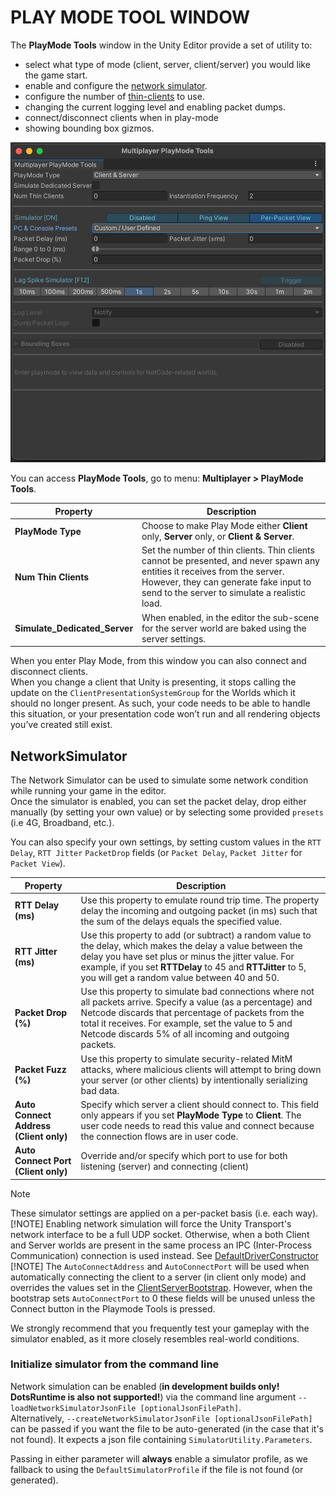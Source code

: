 # PLAY MODE TOOL WINDOW
The __PlayMode Tools__ window in the Unity Editor provide a set of utility to:
- select what type of mode (client, server, client/server) you would like the game start. 
- enable and configure the [network simulator](network-connection.md#network-simulator).
- configure the number of [thin-clients](client-server-worlds.md#thin-clients) to use.
- changing the current logging level and enabling packet dumps.
- connect/disconnect clients when in play-mode
- showing bounding box gizmos.

<img src="images/playmode-tool.png" width="600" alt="Playmode Tool"/>

You can access __PlayMode Tools__, go to menu: __Multiplayer &gt; PlayMode Tools__.

| **Property**                  | **Description**                                                                                                                                                                                                       |
|-------------------------------|-----------------------------------------------------------------------------------------------------------------------------------------------------------------------------------------------------------------------|
| __PlayMode Type__             | Choose to make Play Mode either __Client__ only, __Server__ only, or __Client & Server__.                                                                                                                             |
| __Num Thin Clients__          | Set the number of thin clients. Thin clients cannot be presented, and never spawn any entities it receives from the server. However, they can generate fake input to send to the server to simulate a realistic load. |
| __Simulate_Dedicated_Server__ | When enabled, in the editor the sub-scene for the server world are baked using the server settings.                                                                                                                   |

When you enter Play Mode, from this window you can also connect and disconnect clients.<br/>
When you change a client that Unity is presenting, it stops calling the update on the `ClientPresentationSystemGroup` for the Worlds which it should no longer present. As such, your code needs to be able to handle this situation, or your presentation code won’t run and all rendering objects you’ve created still exist.

## NetworkSimulator
The Network Simulator can be used to simulate some network condition while running your game in the editor.<br/>
Once the simulator is enabled, you can set the packet delay, drop either manually (by setting your own value) or by selecting some provided `presets` (i.e 4G, Broadband, etc.).

You can also specify your own settings, by setting custom values in the `RTT Delay`, `RTT Jitter` `PacketDrop` fields (or `Packet Delay`, `Packet Jitter` for `Packet View`).

| **Property**                           | **Description**                                                                                                                                                                                                                                                                         |
|----------------------------------------|-----------------------------------------------------------------------------------------------------------------------------------------------------------------------------------------------------------------------------------------------------------------------------------------|
| __RTT Delay (ms)__                     | Use this property to emulate round trip time. The property delay the incoming and outgoing packet (in ms) such that the sum of the delays equals the specified value.                                                                                                                   |
| __RTT Jitter (ms)__                    | Use this property to add (or subtract) a random value to the delay, which makes the delay a value between the delay you have set plus or minus the jitter value. For example, if you set __RTTDelay__ to 45 and __RTTJitter__ to 5, you will get a random value between 40 and 50.      |
| __Packet Drop (%)__                    | Use this property to simulate bad connections where not all packets arrive. Specify a value (as a percentage) and Netcode discards that percentage of packets from the total it receives. For example, set the value to 5 and Netcode discards 5% of all incoming and outgoing packets. |
| __Packet Fuzz (%)__                    | Use this property to simulate security-related MitM attacks, where malicious clients will attempt to bring down your server (or other clients) by intentionally serializing bad data.                                                                                                   |
| __Auto Connect Address (Client only)__ | Specify which server a client should connect to. This field only appears if you set __PlayMode Type__ to __Client__. The user code needs to read this value and connect because the connection flows are in user code.                                                                  |
| __Auto Connect Port (Client only)__    | Override and/or specify which port to use for both listening (server) and connecting (client)                                                                                                                                                                                           |


> [!NOTE]
> These simulator settings are applied on a per-packet basis (i.e. each way).<br/>
> [!NOTE]
> Enabling network simulation will force the Unity Transport's network interface to be a full UDP socket. Otherwise, when a both Client and Server worlds are present in the same process an IPC (Inter-Process Communication) connection is used instead.
> See [DefaultDriverConstructor](https://docs.unity3d.com/Packages/com.unity.netcode@latest/index.html?subfolder=/api/Unity.NetCode.IPCAndSocketDriverConstructor.html) <br/>
> [!NOTE]
> The `AutoConnectAddress` and `AutoConnectPort` will be used when automatically connecting the client to a server (in client only mode) and overrides the values set in the [ClientServerBootstrap](https://docs.unity3d.com/Packages/com.unity.netcode@latest/index.html?subfolder=/api/Unity.NetCode.ClientServerBootstrap.html). However, when the bootstrap sets `AutoConnectPort` to 0 these fields will be unused unless the Connect button in the Playmode Tools is pressed.

We strongly recommend that you frequently test your gameplay with the simulator enabled, as it more closely resembles real-world conditions.

### Initialize simulator from the command line
Network simulation can be enabled (**in development builds only! DotsRuntime is also not supported!**) via the command line argument `--loadNetworkSimulatorJsonFile [optionalJsonFilePath]`. <br/>
Alternatively, `--createNetworkSimulatorJsonFile [optionalJsonFilePath]` can be passed if you want the file to be auto-generated (in the case that it's not found).
It expects a json file containing `SimulatorUtility.Parameters`.

Passing in either parameter will **always** enable a simulator profile, as we fallback to using the `DefaultSimulatorProfile` if the file is not found (or generated).

